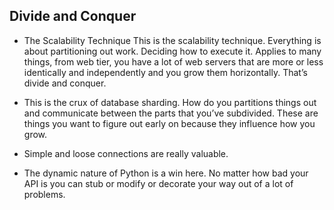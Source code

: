 Divide and Conquer 
----------------------------- 
- The Scalability Technique
This is the scalability technique. Everything is about partitioning out work. Deciding how to execute it. 
Applies to many things, from web tier, you have a lot of web servers that are more or less identically and 
independently and you grow them horizontally. That’s divide and conquer.

- This is the crux of database sharding. How do you partitions things out and communicate between the parts that you’ve 
subdivided. These are things you want to figure out early on because they influence how you grow.

- Simple and loose connections are really valuable.

- The dynamic nature of Python is a win here. No matter how bad your API is you can stub or modify or decorate your way 
out of a lot of problems.